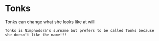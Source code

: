 # Tonks


Tonks can change what she looks like at will



```
Tonks is Nimphodora's surname but prefers to be called Tonks because she doesn't like the name!!!
```
